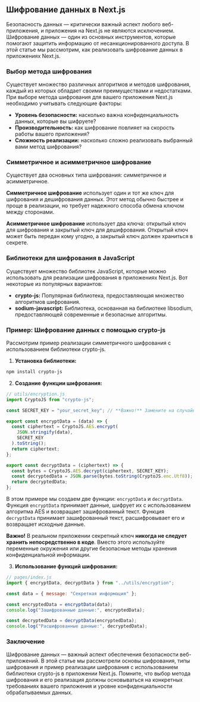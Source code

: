 ## Шифрование данных в Next.js

Безопасность данных — критически важный аспект любого веб-приложения, и приложения на Next.js не являются исключением. Шифрование данных — один из основных инструментов, которые помогают защитить информацию от несанкционированного доступа. В этой статье мы рассмотрим, как реализовать шифрование данных в приложениях Next.js. 

### Выбор метода шифрования

Существует множество различных алгоритмов и методов шифрования, каждый из которых обладает своими преимуществами и недостатками. При выборе метода шифрования для вашего приложения Next.js необходимо учитывать следующие факторы:

- **Уровень безопасности:** насколько важна конфиденциальность данных, которые вы шифруете?
- **Производительность:** как шифрование повлияет на скорость работы вашего приложения?
- **Сложность реализации:** насколько сложно реализовать выбранный вами метод шифрования?

### Симметричное и асимметричное шифрование

Существует два основных типа шифрования: симметричное и асимметричное. 

**Симметричное шифрование** использует один и тот же ключ для шифрования и дешифрования данных. Этот метод обычно быстрее и проще в реализации, но требует надежного способа обмена ключом между сторонами.

**Асимметричное шифрование** использует два ключа: открытый ключ для шифрования и закрытый ключ для дешифрования. Открытый ключ может быть передан кому угодно, а закрытый ключ должен храниться в секрете. 

### Библиотеки для шифрования в JavaScript

Существует множество библиотек JavaScript, которые можно использовать для реализации шифрования в приложениях Next.js. Вот некоторые из популярных вариантов:

- **crypto-js:**  Популярная библиотека, предоставляющая множество алгоритмов шифрования.
- **sodium-javascript:**  Библиотека, основанная на библиотеке libsodium, предоставляющей современные и безопасные алгоритмы.

### Пример: Шифрование данных с помощью crypto-js

Рассмотрим пример реализации симметричного шифрования с использованием библиотеки crypto-js.

1. **Установка библиотеки:**

```bash
npm install crypto-js
```

2. **Создание функции шифрования:**

```javascript
// utils/encryption.js
import CryptoJS from "crypto-js";

const SECRET_KEY = "your_secret_key"; // **Важно!** Замените на случайно сгенерированный ключ

export const encryptData = (data) => {
  const ciphertext = CryptoJS.AES.encrypt(
    JSON.stringify(data),
    SECRET_KEY
  ).toString();
  return ciphertext;
};

export const decryptData = (ciphertext) => {
  const bytes = CryptoJS.AES.decrypt(ciphertext, SECRET_KEY);
  const decryptedData = JSON.parse(bytes.toString(CryptoJS.enc.Utf8));
  return decryptedData;
};
```

В этом примере мы создаем две функции: `encryptData` и `decryptData`. Функция `encryptData` принимает данные, шифрует их с использованием алгоритма AES и возвращает зашифрованный текст. Функция `decryptData` принимает зашифрованный текст, расшифровывает его и возвращает исходные данные.

**Важно!** В реальном приложении секретный ключ **никогда не следует хранить непосредственно в коде**. Вместо этого используйте переменные окружения или другие безопасные методы хранения конфиденциальной информации.

3. **Использование функций шифрования:**

```javascript
// pages/index.js
import { encryptData, decryptData } from "../utils/encryption";

const data = { message: "Секретная информация" };

const encryptedData = encryptData(data);
console.log("Зашифрованные данные:", encryptedData);

const decryptedData = decryptData(encryptedData);
console.log("Расшифрованные данные:", decryptedData);
```

### Заключение

Шифрование данных — важный аспект обеспечения безопасности веб-приложений. В этой статье мы рассмотрели основы шифрования, типы шифрования и пример реализации шифрования с использованием библиотеки crypto-js в приложении Next.js. Помните, что выбор метода шифрования и его реализация должны основываться на конкретных требованиях вашего приложения и уровне конфиденциальности обрабатываемых данных. 

